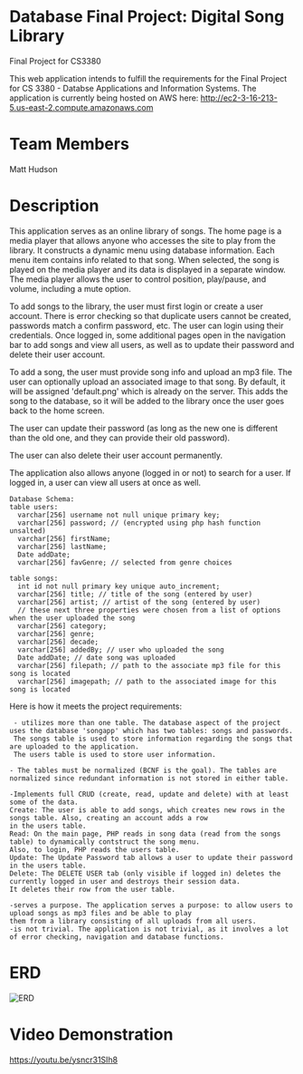 # Database Final Project: Digital Song Library
Final Project for CS3380

This web application intends to fulfill the requirements for the Final Project for CS 3380 - Databse Applications and Information Systems.
The application is currently being hosted on AWS here: http://ec2-3-16-213-5.us-east-2.compute.amazonaws.com

# Team Members
Matt Hudson

# Description

This application serves as an online library of songs. The home page is a media player that allows anyone who accesses
the site to play from the library. It constructs a dynamic menu using database information. Each menu item contains
info related to that song. When selected, the song is played on the media player and its data is displayed in a separate window.
The media player allows the user to control position, play/pause, and volume, including a mute option.

To add songs to the library, the user must first login or create a user account. There is error checking so that duplicate
users cannot be created, passwords match a confirm password, etc. The user can login using their credentials. Once logged in,
some additional pages open in the navigation bar to add songs and view all users, as well as to update their password and delete their user account.

To add a song, the user must provide song info and upload an mp3 file. The user can optionally upload an associated image to that song.
By default, it will be assigned 'default.png' which is already on the server. This adds the song to the database, so it will be
added to the library once the user goes back to the home screen.

The user can update their password (as long as the new one is different than the old one, and they can provide their old password).

The user can also delete their user account permanently.

The application also allows anyone (logged in or not) to search for a user. If logged in, a user can view all users at once as well.
    
    Database Schema:
    table users:
      varchar[256] username not null unique primary key;
      varchar[256] password; // (encrypted using php hash function unsalted)
      varchar[256] firstName;
      varchar[256] lastName;
      Date addDate;
      varchar[256] favGenre; // selected from genre choices
      
    table songs:
      int id not null primary key unique auto_increment; 
      varchar[256] title; // title of the song (entered by user)
      varchar[256] artist; // artist of the song (entered by user)
      // these next three properties were chosen from a list of options when the user uploaded the song
      varchar[256] category;
      varchar[256] genre;
      varchar[256] decade;
      varchar[256] addedBy; // user who uploaded the song
      Date addDate; // date song was uploaded
      varchar[256] filepath; // path to the associate mp3 file for this song is located
      varchar[256] imagepath; // path to the associated image for this song is located
    
    
Here is how it meets the project requirements:


     - utilizes more than one table. The database aspect of the project uses the database 'songapp' which has two tables: songs and passwords.
     The songs table is used to store information regarding the songs that are uploaded to the application.
     The users table is used to store user information.
     
    - The tables must be normalized (BCNF is the goal). The tables are normalized since redundant information is not stored in either table.
    
    -Implements full CRUD (create, read, update and delete) with at least some of the data.
    Create: The user is able to add songs, which creates new rows in the songs table. Also, creating an account adds a row
    in the users table.
    Read: On the main page, PHP reads in song data (read from the songs table) to dynamically contstruct the song menu.
    Also, to login, PHP reads the users table.
    Update: The Update Password tab allows a user to update their password in the users table.
    Delete: The DELETE USER tab (only visible if logged in) deletes the currently logged in user and destroys their session data.
    It deletes their row from the user table.
    
    -serves a purpose. The application serves a purpose: to allow users to upload songs as mp3 files and be able to play
    them from a library consisting of all uploads from all users.
    -is not trivial. The application is not trivial, as it involves a lot of error checking, navigation and database functions.
    
# ERD

![ERD](https://github.com/hudso1898/DatabaseFinal/Song+Library+ERD.png "Song Library ERD")

# Video Demonstration
https://youtu.be/ysncr31SIh8



